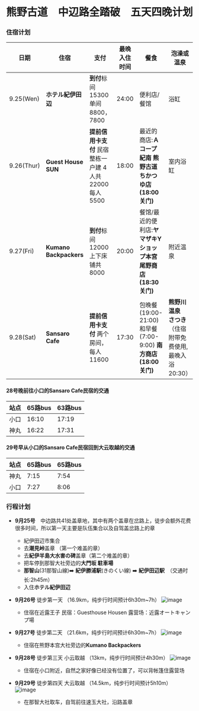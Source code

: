 # 熊野古道　中辺路全踏破　五天四晚计划

### 住宿计划
| 日期 | 住宿 | 支付 | 最晚入住时间 | 餐食 | 泡澡或温泉 |
| --- | --- | --- | --- | --- | --- |
| 9.25(Wen) | **ホテル紀伊田辺** | **到付**标间15300 单间8800，7800 | 24:00 | 便利店/餐馆 | 浴缸 |
| 9.26(Thur) | **Guest House SUN** | **提前信用卡支付** 民宿整栋一户建 4人共22000 每人5500 | 18:00 | 最近的商店:**Ａコープ紀南 熊野古道ちかつゆ店(18:00关门)** | 室内浴缸 |
| 9.27(Fri) | **Kumano Backpackers** | **到付**标间12000 上下床铺共8000 | 20:00 | 餐馆/最近的便利店:**ヤマザキYショップ本宮尾野商店(18:30关门)** | 附近温泉 |
| 9.28(Sat) | **Sansaro Cafe** | **提前信用卡支付** 两个房间，每人11600 | 17:30 | 包晚餐(19:00-21:00)和早餐(7:00-9:00) **南方商店(18:00关门)** | **熊野川温泉　さつき**（住宿附带免费使用,最晚入浴20:30）|

#### 28号晚前往小口的Sansaro Cafe民宿的交通
| 站点 | 65路bus | 63路bus |
| --- | --- | --- |
| 小口 | 16:10 | 17:19 |
| 神丸 | 16:22 | 17:31 |

#### 29号早从小口的Sansaro Cafe民宿回到大云取越的交通
| 站点 | 65路bus | 65路bus |
| --- | --- | --- |
| 神丸 | 7:15 | 7:54 |
| 小口 | 7:27 | 8:06 |

### 行程计划
- **9月25号**　中边路共41处盖章地，其中有两个盖章在岔路上，徒步会额外花费很多时间，所以第一天主要是队伍集合以及自驾盖岔路上的章
    - 紀伊田辺市集合
    - 去**潮見峠**盖章 （第一个难盖的章）
    - 去**紀伊半島大水害の碑**盖章（第二个难盖的章）
    - 把车停到那智大社旁边的**大門坂 駐車場**
    - **那智山**(31那智山線)➡️ **紀伊勝浦駅**(きのくい線) ➡️ **紀伊田辺駅**　（交通时长:2h45m）
    - 入住**ホテル紀伊田辺**

- **9月26号**  徒步第一天 （16.9km，纯步行时间预计6h30m~7h）
![image](https://github.com/user-attachments/assets/d482f314-a6bc-45af-8e7d-77d441dba022)
    - 住宿在近露王子 民宿：Guesthouse Housen 露营场：近露オートキャンプ場

- **9月27号**  徒步第二天 （21.6km，纯步行时间预计6h30m~7h）
![image](https://github.com/user-attachments/assets/6b9efa26-46da-4751-9239-d3b7bfd66758)
    - 住宿在熊野本宫大社旁边的**Kumano Backpackers**

- **9月28号**  徒步第三天 小云取越 （13km，纯步行时间预计4h30m）
![image](https://github.com/user-attachments/assets/8e2d9198-8835-4cb0-9822-f64792c2d843)
    - 住宿在小口附近，自然之家好像已经没有位置了，可以背帐篷住露营场

- **9月29号**  徒步第四天 大云取越 （14.5km，纯步行时间预计5h10m）
![image](https://github.com/user-attachments/assets/06b7f920-ec63-4e6c-8392-8bd95ed2ef96)
    - 在那智大社取车，自驾前往速玉大社，沿路盖章
